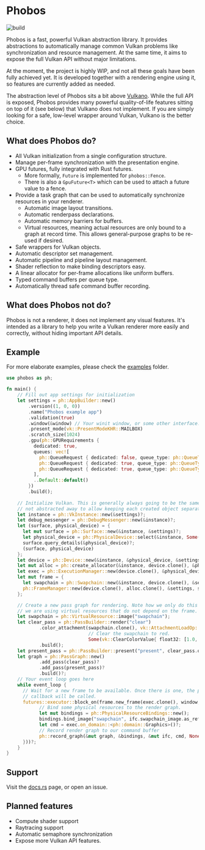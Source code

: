# Phobos

![build](https://github.com/NotAPenguin0/phobos-rs/.github/workflows/rust.yml/badge.svg)

Phobos is a fast, powerful Vulkan abstraction library. It provides abstractions to automatically
manage common Vulkan problems like synchronization and resource management. At the same time, it aims to 
expose the full Vulkan API without major limitations.

At the moment, the project is highly WIP, and not all these goals have been fully achieved yet. It is developed
together with a rendering engine using it, so features are currently added as needed.

The abstraction level of Phobos sits a bit above [Vulkano](https://crates.io/crates/vulkano). While the full API 
is exposed, Phobos provides many powerful quality-of-life features sitting on top of it (see below) that Vulkano does not implement.
If you are simply looking for a safe, low-level wrapper around Vulkan, Vulkano is the better choice.

## What does Phobos do?

- All Vulkan initialization from a single configuration structure.
- Manage per-frame synchronization with the presentation engine.
- GPU futures, fully integrated with Rust futures.
  - More formally, `Future` is implemented for `phobos::Fence`.
  - There is also a `GpuFuture<T>` which can be used to attach a future value to a fence.
- Provide a task graph that can be used to automatically synchronize resources in your renderer.
  - Automatic image layout transitions.
  - Automatic renderpass declarations.
  - Automatic memory barriers for buffers.
  - Virtual resources, meaning actual resources are only bound to a graph at record time. This allows general-purpose graphs to be re-used if desired.
- Safe wrappers for Vulkan objects.
- Automatic descriptor set management.
- Automatic pipeline and pipeline layout management.
- Shader reflection to make binding descriptors easy.
- A linear allocator for per-frame allocations like uniform buffers.
- Typed command buffers per queue type.
- Automatically thread safe command buffer recording.

## What does Phobos not do?

Phobos is not a renderer, it does not implement any visual features. It's intended as a library to help you 
write a Vulkan renderer more easily and correctly, without hiding important API details.

## Example

For more elaborate examples, please check the [examples](examples) folder.

```rust 
use phobos as ph;

fn main() {
    // Fill out app settings for initialization
    let settings = ph::AppBuilder::new()
        .version((1, 0, 0))
        .name("Phobos example app")
        .validation(true)
        .window(&window) // Your winit window, or some other interface.
        .present_mode(vk::PresentModeKHR::MAILBOX)
        .scratch_size(1024)
        .gpu(ph::GPURequirements {
          dedicated: true,
          queues: vec![
            ph::QueueRequest { dedicated: false, queue_type: ph::QueueType::Graphics },
            ph::QueueRequest { dedicated: true, queue_type: ph::QueueType::Transfer },
            ph::QueueRequest { dedicated: true, queue_type: ph::QueueType::Compute }
          ],
          ..Default::default()
        })
        .build();
  
    // Initialize Vulkan. This is generally always going to be the same for every project, but it is 
    // not abstracted away to allow keeping each created object separately.
    let instance = ph::VkInstance::new(&settings)?;
    let debug_messenger = ph::DebugMessenger::new(&instance)?;
    let (surface, physical_device) = {
      let mut surface = ph::Surface::new(&instance, &settings)?;
      let physical_device = ph::PhysicalDevice::select(&instance, Some(&surface), &settings)?;
      surface.query_details(&physical_device)?;
      (surface, physical_device)
    };
    let device = ph::Device::new(&instance, &physical_device, &settings)?;
    let mut alloc = ph::create_allocator(&instance, device.clone(), &physical_device)?;
    let exec = ph::ExecutionManager::new(device.clone(), &physical_device)?;
    let mut frame = {
      let swapchain = ph::Swapchain::new(&instance, device.clone(), &settings, &surface)?;
      ph::FrameManager::new(device.clone(), alloc.clone(), &settings, swapchain)?
    };

    // Create a new pass graph for rendering. Note how we only do this once, as 
    // we are using virtual resources that do not depend on the frame.
    let swapchain = ph::VirtualResource::image("swapchain");
    let clear_pass = ph::PassBuilder::render("clear")
            .color_attachment(swapchain.clone(), vk::AttachmentLoadOp::CLEAR,
                              // Clear the swapchain to red.
                              Some(vk::ClearColorValue{ float32: [1.0, 0.0, 0.0, 1.0] }))?
            .build();
    let present_pass = ph::PassBuilder::present("present", clear_pass.output(&swapchain).unwrap());
    let graph = ph::PassGraph::new()
            .add_pass(clear_pass)?
            .add_pass(present_pass)?
            .build()?;
    // Your event loop goes here
    while event_loop {
      // Wait for a new frame to be available. Once there is one, the provided
      // callback will be called.
      futures::executor::block_on(frame.new_frame(exec.clone(), window, &surface, |mut ifc| {
            // Bind some physical resources to the render graph.
            let mut bindings = ph::PhysicalResourceBindings::new();
            bindings.bind_image("swapchain", ifc.swapchain_image.as_ref().unwrap().clone());
            let cmd = exec.on_domain::<ph::domain::Graphics>()?;
            // Record render graph to our command buffer
            ph::record_graph(&mut graph, &bindings, &mut ifc, cmd, None).finish()
      }))?;
    }
}
```

## Support

Visit the [docs.rs](https://docs.rs/phobos/latest) page, or open an issue.

## Planned features

- Compute shader support
- Raytracing support
- Automatic semaphore synchronization
- Expose more Vulkan API features.
